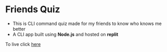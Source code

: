 # Friends Quiz
- This is CLI command quiz made for my friends to know who knows me better 
- A CLI app built using **Node.js**  and hosted on **replit**

To live click [here](https://replit.com/@FahdSN/myFirstGame?embed=1&output=1)
